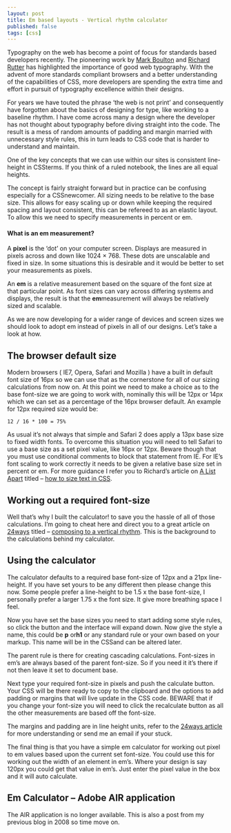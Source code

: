 ```yaml
---
layout: post
title: Em based layouts - Vertical rhythm calculator
published: false
tags: [css]
---
```


Typography on the web has become a point of focus for standards based developers recently. The pioneering work by <a href="http://www.markboulton.co.uk/">Mark Boulton</a> and <a href="http://clagnut.com/">Richard Rutter</a> has highlighted the importance of good web typography. With the advent of more standards compliant browsers and a better understanding of the capabilities of <span class="caps">CSS</span>, more developers are spending the extra time and effort in pursuit of typography excellence within their designs.

For years we have touted the phrase &lsquo;the web is not print&rsquo; and consequently have forgotten about the basics of designing for type, like working to a baseline rhythm. I have come across many a design where the developer has not thought about typography before diving straight into the code. The result is a mess of random amounts of padding and margin married with unnecessary style rules, this in turn leads to <span class="caps">CSS</span> code that is harder to understand and maintain.

One of the key concepts that we can use within our sites is consistent line-height in <span class="caps">CSS</span>terms. If you think of a ruled notebook, the lines are all equal heights.

The concept is fairly straight forward but in practice can be confusing especially for a <span class="caps">CSS</span>newcomer. All sizing needs to be relative to the base size. This allows for easy scaling up or down while keeping the required spacing and layout consistent, this can be refereed to as an elastic layout. To allow this we need to specify measurements in percent or em.
<h4>What is an <strong>em</strong> measurement?</h4>
A <strong>pixel</strong> is the &lsquo;dot&rsquo; on your computer screen. Displays are measured in pixels across and down like 1024 &times; 768. These dots are unscalable and fixed in size. In some situations this is desirable and it would be better to set your measurements as pixels.

An <strong>em</strong> is a relative measurement based on the square of the font size at that particular point. As font sizes can vary across differing systems and displays, the result is that the <strong>em</strong>measurement will always be relatively sized and scalable.

As we are now developing for a wider range of devices and screen sizes we should look to adopt em instead of pixels in all of our designs. Let&rsquo;s take a look at how.

## The browser default size

Modern browsers ( IE7, Opera, Safari and Mozilla ) have a built in default font size of 16px so we can use that as the cornerstone for all of our sizing calculations from now on. At this point we need to make a choice as to the base font-size we are going to work with, nominally this will be 12px or 14px which we can set as a percentage of the 16px browser default. An example for 12px required size would be:

    12 / 16 * 100 = 75%

As usual it&rsquo;s not always that simple and Safari 2 does apply a 13px base size to fixed width fonts. To overcome this situation you will need to tell Safari to use a base size as a set pixel value, like 16px or 12px. Beware though that you must use conditional comments to block that statement from IE. For IE&rsquo;s font scaling to work correctly it needs to be given a relative base size set in percent or em. For more guidance I refer you to Richard&rsquo;s article on <a href="http://www.alistapart.com/">A List Apart</a> titled &ndash; <a href="http://www.alistapart.com/articles/howtosizetextincss">how to size text in CSS</a>.

## Working out a required font-size

Well that&rsquo;s why I built the calculator! to save you the hassle of all of those calculations. I&rsquo;m going to cheat here and direct you to a great article on <a href="http://24ways.org/">24ways</a> titled &ndash; <a href="http://24ways.org/2006/compose-to-a-vertical-rhythm">composing to a vertical rhythm</a>. This is the background to the calculations behind my calculator.

## Using the calculator

The calculator defaults to a required base font-size of 12px and a 21px line-height. If you have set yours to be any different then please change this now. Some people prefer a line-height to be 1.5 x the base font-size, I personally prefer a larger 1.75 x the font size. It give more breathing space I feel.

Now you have set the base sizes you need to start adding some style rules, so click the button and the interface will expand down. Now give the style a name, this could be <strong>p</strong> or<strong>h1</strong> or any standard rule or your own based on your markup. This name will be in the <span class="caps">CSS</span>and can be altered later.

The parent rule is there for creating cascading calculations. Font-sizes in em&rsquo;s are always based of the parent font-size. So if you need it it&rsquo;s there if not then leave it set to document base.

Next type your required font-size in pixels and push the calculate button. Your <span class="caps">CSS</span> will be there ready to copy to the clipboard and the options to add padding or margins that will live update in the <span class="caps">CSS</span> code. <span class="caps">BEWARE</span> that if you change your font-size you will need to click the recalculate button as all the other measurements are based off the font-size.

The margins and padding are in line height units, refer to the <a href="http://24ways.org/2006/compose-to-a-vertical-rhythm">24ways article</a> for more understanding or send me an email if your stuck.

The final thing is that you have a simple em calculator for working out pixel to em values based upon the current set font-size. You could use this for working out the width of an element in em&rsquo;s. Where your design is say 120px you could get that value in em&rsquo;s. Just enter the pixel value in the box and it will auto calculate.

## Em Calculator &ndash; Adobe AIR application

The AIR application is no longer available. This is also a post from my previous blog in 2008 so time move on.




